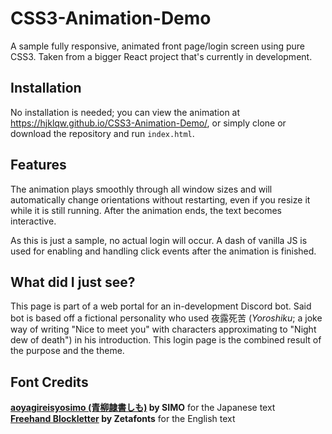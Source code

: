 # CSS3-Animation-Demo

A sample fully responsive, animated front page/login screen using pure CSS3. Taken from a bigger React project that's currently in development.

## Installation

No installation is needed; you can view the animation at https://hjklqw.github.io/CSS3-Animation-Demo/, or simply clone or download the repository and run `index.html`.

## Features

The animation plays smoothly through all window sizes and will automatically change orientations without restarting, even if you resize it while it is still running. After the animation ends, the text becomes interactive.

As this is just a sample, no actual login will occur. A dash of vanilla JS is used for enabling and handling click events after the animation is finished.

## What did I just see?

This page is part of a web portal for an in-development Discord bot. Said bot is based off a fictional personality who used 夜露死苦 (_Yoroshiku_; a joke way of writing "Nice to meet you" with characters approximating to "Night dew of death") in his introduction. This login page is the combined result of the purpose and the theme.

## Font Credits

**[aoyagireisyosimo (青柳隷書しも)](https://opentype.jp/aoyagireisho.htm) by SIMO** for the Japanese text  
**[Freehand Blockletter](https://www.dafont.com/freehand-blockletter.font) by Zetafonts** for the English text
